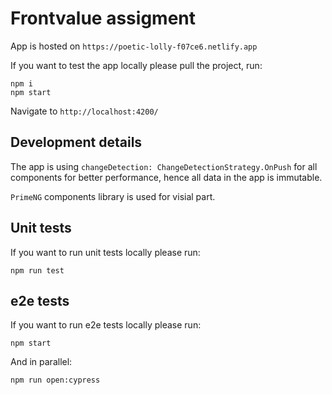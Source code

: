 # Frontvalue assigment

App is hosted on `https://poetic-lolly-f07ce6.netlify.app`

If you want to test the app locally please pull the project, run:

```
npm i
npm start
```

Navigate to `http://localhost:4200/`

## Development details

The app is using `changeDetection: ChangeDetectionStrategy.OnPush` for all components for better performance, hence all data in the app is immutable.

`PrimeNG` components library is used for visial part.

## Unit tests

If you want to run unit tests locally please run:

```
npm run test
```

## e2e tests

If you want to run e2e tests locally please run:

```
npm start
```

And in parallel:

```
npm run open:cypress
```
